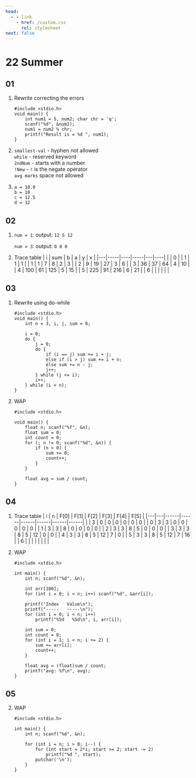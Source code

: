 ```yaml
---
head:
  - - link
    - href: /custom.css
      rel: stylesheet
next: false
---
```


# 22 Summer

## 01

1. Rewrite correcting the errors
   ```c:line-numbers
   #include <stdio.h>
   void main() {
       int num1 = 5, num2; char chr = 'q';
       scanf("%d", &num2);
       num1 = num2 % chr;
       printf("Result is = %d ", num1);
   }
   ```

   
2. `smallest-val` - hyphen not allowed  
   `while` - reserved keyword  
   `2ndNum` - starts with a number  
   `!New` - `!` is the negate operator  
   `avg marks` space not allowed

3. `a = 10.0`  
   `b = 10`  
   `c = 12.5`  
   `d = 12`

## 02

1. `num = 1`: output: `12 5 12`
    
   `num = 3`: output: `0 0 0`

2. Trace table
   | i | sum |  b |   a | y |  x |
   |---|-----|----|-----|---|----|
   |   |   0 |    |   1 | 1 |  1 |
   | 1 |   1 |  7 |   8 | 2 |  3 |
   | 2 |   9 | 19 |  27 | 3 |  6 |
   | 3 |  36 | 37 |  64 | 4 | 10 |
   | 4 | 100 | 61 | 125 | 5 | 15 |
   | 5 | 225 | 91 | 216 | 6 | 21 |
   | 6 |     |    |     |   |    |

## 03

1. Rewrite using do-while
   ```c:line-numbers
   #include <stdio.h>
   void main() {
       int n = 3, i, j, sum = 0;

       i = 0;
       do {
           j = 0;
           do {
               if (i == j) sum += i + j;
               else if (i > j) sum += i + n;
               else sum += n - j;
               j++;
           } while (j <= i);
           i++;
       } while (i < n);
   }
   ```


2. WAP
   ```c:line-numbers
   #include <stdio.h>

   void main() {
       float n; scanf("%f", &n);
       float sum = 0;
       int count = 0;
       for (; n != 0; scanf("%d", &n)) {
           if (n > 0) {
               sum += 0;
               count++;
           }
       }

       float avg = sum / count;
   }
   ```


## 04

1. Trace table
   | i | n | F[0] | F[1] | F[2] | F[3] | F[4] | F[5] |
   |---|---|------|------|------|------|------|------|
   |   | 3 |    0 |    0 |    0 |    0 |    0 |    0 |
   | 0 | 3 |    3 |    0 |    0 |    0 |    0 |    0 |
   | 1 | 3 |    3 |    8 |    0 |    0 |    0 |    0 |
   | 2 | 3 |    3 |    8 |    5 |    0 |    0 |    0 |
   | 3 | 3 |    3 |    8 |    5 |   12 |    0 |    0 |
   | 4 | 3 |    3 |    8 |    5 |   12 |    7 |    0 |
   | 5 | 3 |    3 |    8 |    5 |   12 |    7 |   16 |
   | 6 |   |      |      |      |      |      |      |

2. WAP
   ```c:line-numbers
   #include <stdio.h>

   int main() {
       int n; scanf("%d", &n);

       int arr[100];
       for (int i = 0; i < n; i++) scanf("%d", &arr[i]);

       printf("Index   Value\n");
       printf("-----   -----\n");
       for (int i = 0; i < n; i++)
           printf("%5d   %5d\n", i, arr[i]);

       int sum = 0;
       int count = 0;
       for (int i = 1; i < n; i += 2) {
           sum += arr[i];
           count++;
       }

       float avg = (float)sum / count;
       printf("avg: %f\n", avg);
   }
   ```
   

## 05

2. WAP
   ```c:line-numbers
   #include <stdio.h>

   int main() {
       int n; scanf("%d", &n);

       for (int i = n; i > 0; i--) {
           for (int start = 2*i; start >= 2; start -= 2)
               printf("%d ", start);
           putchar('\n');
       }
   }
   ```
